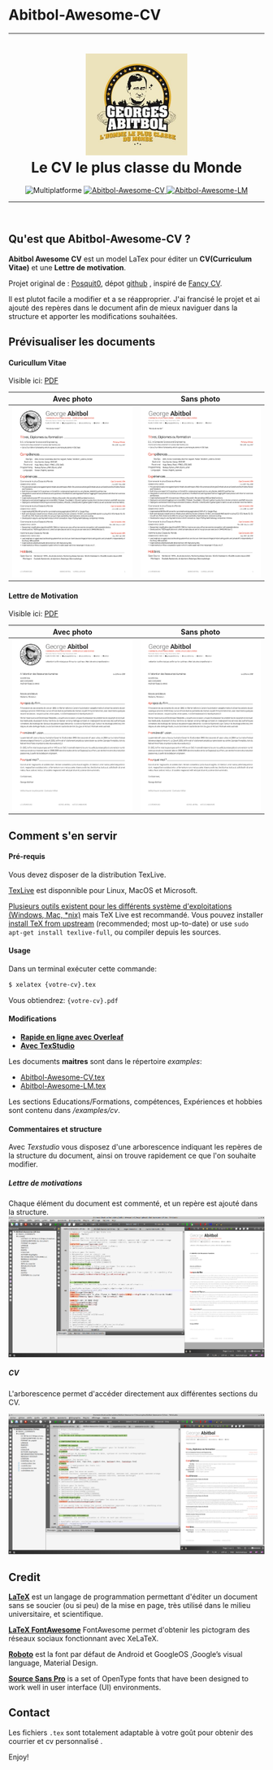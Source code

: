 # Abitbol-Awesome-CV

---
<h1 align="center">
  <a href="https://github.com/ordinatous/Awesome-CV" title="Abitbol-Awesome-CV Documentation">
    <img alt="Abitbol-Awesome-CV" src="profil_05.jpg" width="200px" height="200px" />
  </a>
  <br />
  Le CV le plus classe du Monde
</h1>


<div align="center">
  <!--<img alt="Licence" src="https://img.shields.io/github/license/ordinatous/Abitbol-Awesome-CV.svg"/>-->
  <img alt="Multiplatforme" src="https://img.shields.io/badge/Multiplateforme-Linux----MacOS----Microsoft-blue.svg"/>
  <a href="examples/Abitbol-Awesome-CV.pdf">
    <img alt="Abitbol-Awesome-CV" src="https://img.shields.io/badge/Voir-Abitbol--Awesome--CV-green.svg" />
  </a>
  <a href="examples/Abitbol-Awesome-LM.pdf">
    <img alt="Abitbol-Awesome-LM" src="https://img.shields.io/badge/Voir-Abitbol--Awesome--LM-green.svg" />
  </a>
</div>

---

<br />

## Qu'est que Abitbol-Awesome-CV ?

**Abitbol Awesome CV** est un model LaTex pour éditer un **CV(Curriculum Vitae)** et une  **Lettre de motivation**.

Projet original de : [Posquit0](https://posquit0.com/), dépot [github](https://github.com/posquit0/Awesome-CV) , inspiré de  [Fancy CV](https://www.sharelatex.com/templates/cv-or-resume/fancy-cv).

Il est plutot facile a modifier et a se réapproprier. J'ai francisé le projet et ai ajouté des repères dans le document afin de mieux naviguer dans la structure et apporter les modifications souhaitées.


## Prévisualiser les documents

#### Curicullum Vitae

Visible ici: [PDF](https://github.com/ordinatous/Abitbol-Awesome-CV/blob/master/examples/Abitbol-Awesome-CV.pdf)

| Avec photo | Sans photo |
|:---:|:---:|
| [![Cover Letter(Photo)](examples/Abitbol-Awesome-CV.png)](examples/Abitbol-Awesome-LM.pdf)  | [![Cover Letter(Sans Photo)](examples/Abitbol-Awesome-CV-01.png)](https://raw.githubusercontent.com/ordinatous/Awesome-CV/blob/master/examples/Abitbol-Awesome-CV-01.pdf) |

#### Lettre de Motivation

Visible ici: [PDF](https://github.com/ordinatous/Abitbol-Awesome-CV/blob/master/examples/Abitbol-Awesome-LM.pdf)

| Avec photo | Sans photo |
|:---:|:---:|
| [![Cover Letter(Photo)](examples/Abitbol-Awesome-LM.png)](examples/Abitbol-Awesome-LM.pdf)  | [![Cover Letter(Sans Photo)](examples/Abitbol-Awesome-LM-01.png)](examples/Abitbol-Awesome-LM.pdf) |




## Comment s'en servir

#### Pré-requis

Vous devez disposer de la distribution TexLive.

[TexLive](https://tug.org/texlive/) est disponnible pour Linux, MacOS et Microsoft.

  [Plusieurs outils existent pour les différents système d'exploitations (Windows, Mac, \*nix)](http://tex.stackexchange.com/q/55437) mais TeX Live est recommandé.
Vous pouvez installer  [install TeX from upstream](http://tex.stackexchange.com/q/1092) (recommended; most up-to-date) or use `sudo apt-get install texlive-full`, ou compiler depuis les sources.

#### Usage

Dans un terminal exécuter cette commande:

```bash
$ xelatex {votre-cv}.tex
```

Vous obtiendrez: ``{votre-cv}.pdf``

#### Modifications

* [**Rapide en ligne avec Overleaf**](https://www.overleaf.com/)
* [**Avec TexStudio**](https://www.texstudio.org/)

Les documents **maitres** sont dans le répertoire *examples*:
* [Abitbol-Awesome-CV.tex](examples/Abitbol-Awesome-CV.tex)
* [Abitbol-Awesome-LM.tex](examples/Abitbol-Awesome-LM.tex)

Les sections Educations/Formations, compétences, Expériences et hobbies sont contenu dans */examples/cv*.

#### Commentaires et structure

Avec *Texstudio* vous disposez d'une arborescence indiquant les repères de la structure du document, ainsi on trouve rapidement ce que l'on souhaite modifier.

##### Lettre de motivations
Chaque élément du document est commenté, et un repère est ajouté dans la structure.
![Capture Texstudio](examples/texstudio.png)

##### CV
L'arborescence permet d'accéder directement aux différentes sections du CV.

![Capture Texstudio](examples/texstudio1.png)

## Credit

[**LaTeX**](http://www.latex-project.org) est un langage de programmation permettant d'éditer un document sans se soucier (ou si peu) de la mise en page, très utilisé dans le milieu universitaire, et scientifique.

[**LaTeX FontAwesome**](https://github.com/furl/latex-fontawesome) FontAwesome permet d'obtenir les pictogram des réseaux sociaux fonctionnant avec XeLaTeX.

[**Roboto**](https://github.com/google/roboto) est la font par défaut de Android et GoogleOS ,Google’s visual language, Material Design.

[**Source Sans Pro**](https://github.com/adobe-fonts/source-sans-pro) is a set of OpenType fonts that have been designed to work well in user interface (UI) environments.


## Contact

Les fichiers `.tex` sont totalement adaptable à votre goût pour obtenir des courrier et cv personnalisé .


Enjoy!
